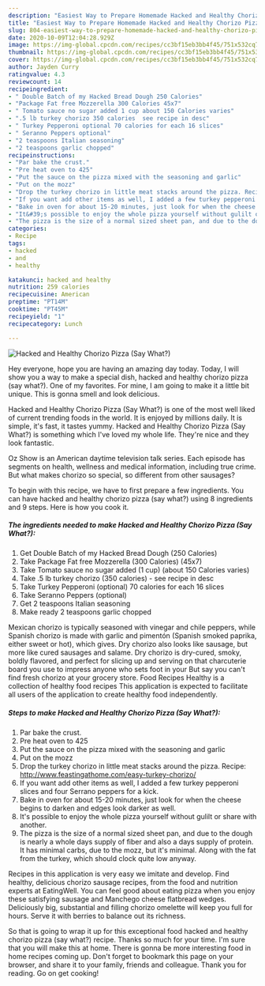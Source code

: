 ```yaml
---
description: "Easiest Way to Prepare Homemade Hacked and Healthy Chorizo Pizza (Say What?)"
title: "Easiest Way to Prepare Homemade Hacked and Healthy Chorizo Pizza (Say What?)"
slug: 804-easiest-way-to-prepare-homemade-hacked-and-healthy-chorizo-pizza-say-what
date: 2020-10-09T12:04:28.929Z
image: https://img-global.cpcdn.com/recipes/cc3bf15eb3bb4f45/751x532cq70/hacked-and-healthy-chorizo-pizza-say-what-recipe-main-photo.jpg
thumbnail: https://img-global.cpcdn.com/recipes/cc3bf15eb3bb4f45/751x532cq70/hacked-and-healthy-chorizo-pizza-say-what-recipe-main-photo.jpg
cover: https://img-global.cpcdn.com/recipes/cc3bf15eb3bb4f45/751x532cq70/hacked-and-healthy-chorizo-pizza-say-what-recipe-main-photo.jpg
author: Jayden Curry
ratingvalue: 4.3
reviewcount: 14
recipeingredient:
- " Double Batch of my Hacked Bread Dough 250 Calories"
- "Package Fat free Mozzerella 300 Calories 45x7"
- " Tomato sauce no sugar added 1 cup about 150 Calories varies"
- ".5 lb turkey chorizo 350 calories  see recipe in desc"
- " Turkey Pepperoni optional 70 calories for each 16 slices"
- " Seranno Peppers optional"
- "2 teaspoons Italian seasoning"
- "2 teaspoons garlic chopped"
recipeinstructions:
- "Par bake the crust."
- "Pre heat oven to 425"
- "Put the sauce on the pizza mixed with the seasoning and garlic"
- "Put on the mozz"
- "Drop the turkey chorizo in little meat stacks around the pizza. Recipe: http://www.feastingathome.com/easy-turkey-chorizo/"
- "If you want add other items as well, I added a few turkey pepperoni slices and four Serrano peppers for a kick."
- "Bake in oven for about 15-20 minutes, just look for when the cheese begins to darken and edges look darker as well."
- "It&#39;s possible to enjoy the whole pizza yourself without gulilt or share with another."
- "The pizza is the size of a normal sized sheet pan, and due to the dough is nearly a whole days supply of fiber and also a days supply of protein. It has minimal carbs, due to the mozz, but it&#39;s minimal. Along with the fat from the turkey, which should clock quite low anyway."
categories:
- Recipe
tags:
- hacked
- and
- healthy

katakunci: hacked and healthy 
nutrition: 259 calories
recipecuisine: American
preptime: "PT14M"
cooktime: "PT45M"
recipeyield: "1"
recipecategory: Lunch

---
```



![Hacked and Healthy Chorizo Pizza (Say What?)](https://img-global.cpcdn.com/recipes/cc3bf15eb3bb4f45/751x532cq70/hacked-and-healthy-chorizo-pizza-say-what-recipe-main-photo.jpg)

Hey everyone, hope you are having an amazing day today. Today, I will show you a way to make a special dish, hacked and healthy chorizo pizza (say what?). One of my favorites. For mine, I am going to make it a little bit unique. This is gonna smell and look delicious.

Hacked and Healthy Chorizo Pizza (Say What?) is one of the most well liked of current trending foods in the world. It is enjoyed by millions daily. It is simple, it's fast, it tastes yummy. Hacked and Healthy Chorizo Pizza (Say What?) is something which I've loved my whole life. They're nice and they look fantastic.

Oz Show is an American daytime television talk series. Each episode has segments on health, wellness and medical information, including true crime. But what makes chorizo so special, so different from other sausages?


To begin with this recipe, we have to first prepare a few ingredients. You can have hacked and healthy chorizo pizza (say what?) using 8 ingredients and 9 steps. Here is how you cook it.

<!--inarticleads1-->

##### The ingredients needed to make Hacked and Healthy Chorizo Pizza (Say What?):

1. Get  Double Batch of my Hacked Bread Dough (250 Calories)
1. Take Package Fat free Mozzerella (300 Calories) (45x7)
1. Take  Tomato sauce no sugar added (1 cup) (about 150 Calories varies)
1. Take .5 lb turkey chorizo (350 calories) - see recipe in desc
1. Take  Turkey Pepperoni (optional) 70 calories for each 16 slices
1. Take  Seranno Peppers (optional)
1. Get 2 teaspoons Italian seasoning
1. Make ready 2 teaspoons garlic chopped


Mexican chorizo is typically seasoned with vinegar and chile peppers, while Spanish chorizo is made with garlic and pimentón (Spanish smoked paprika, either sweet or hot), which gives. Dry chorizo also looks like sausage, but more like cured sausages and salame. Dry chorizo is dry-cured, smoky, boldly flavored, and perfect for slicing up and serving on that charcuterie board you use to impress anyone who sets foot in your But say you can&#39;t find fresh chorizo at your grocery store. Food Recipes Healthy is a collection of healthy food recipes This application is expected to facilitate all users of the application to create healthy food independently. 

<!--inarticleads2-->

##### Steps to make Hacked and Healthy Chorizo Pizza (Say What?):

1. Par bake the crust.
1. Pre heat oven to 425
1. Put the sauce on the pizza mixed with the seasoning and garlic
1. Put on the mozz
1. Drop the turkey chorizo in little meat stacks around the pizza. Recipe: http://www.feastingathome.com/easy-turkey-chorizo/
1. If you want add other items as well, I added a few turkey pepperoni slices and four Serrano peppers for a kick.
1. Bake in oven for about 15-20 minutes, just look for when the cheese begins to darken and edges look darker as well.
1. It&#39;s possible to enjoy the whole pizza yourself without gulilt or share with another.
1. The pizza is the size of a normal sized sheet pan, and due to the dough is nearly a whole days supply of fiber and also a days supply of protein. It has minimal carbs, due to the mozz, but it&#39;s minimal. Along with the fat from the turkey, which should clock quite low anyway.


Recipes in this application is very easy we imitate and develop. Find healthy, delicious chorizo sausage recipes, from the food and nutrition experts at EatingWell. You can feel good about eating pizza when you enjoy these satisfying sausage and Manchego cheese flatbread wedges. Deliciously big, substantial and filling chorizo omelette will keep you full for hours. Serve it with berries to balance out its richness. 

So that is going to wrap it up for this exceptional food hacked and healthy chorizo pizza (say what?) recipe. Thanks so much for your time. I'm sure that you will make this at home. There is gonna be more interesting food in home recipes coming up. Don't forget to bookmark this page on your browser, and share it to your family, friends and colleague. Thank you for reading. Go on get cooking!
